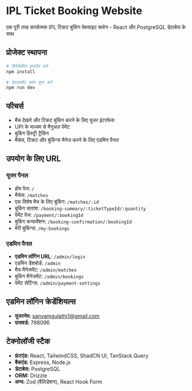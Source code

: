 # IPL Ticket Booking Website

एक पूरी तरह कार्यात्मक IPL टिकट बुकिंग वेबसाइट क्लोन - React और PostgreSQL डेटाबेस के साथ

## प्रोजेक्ट स्थापना

```bash
# डिपेंडेंसीज इंस्टॉल करें
npm install

# डेवलपमेंट सर्वर शुरू करें
npm run dev
```

## फीचर्स

- मैच देखने और टिकट बुकिंग करने के लिए यूजर इंटरफेस
- UPI के माध्यम से मैनुअल पेमेंट
- बुकिंग हिस्ट्री ट्रैकिंग
- मैचेस, टिकट और बुकिंग्स मैनेज करने के लिए एडमिन पैनल

## उपयोग के लिए URL

### यूजर पैनल
- होम पेज: `/`
- मैचेस: `/matches`
- एक विशेष मैच के लिए बुकिंग: `/matches/:id`
- बुकिंग सारांश: `/booking-summary/:ticketTypeId/:quantity`
- पेमेंट पेज: `/payment/:bookingId`
- बुकिंग कन्फर्मेशन: `/booking-confirmation/:bookingId`
- मेरी बुकिंग्स: `/my-bookings`

### एडमिन पैनल
- **एडमिन लॉगिन URL**: `/admin/login`
- एडमिन डैशबोर्ड: `/admin`
- मैच मैनेजमेंट: `/admin/matches`
- बुकिंग मैनेजमेंट: `/admin/bookings`
- पेमेंट सेटिंग्स: `/admin/payment-settings`

## एडमिन लॉगिन क्रेडेंशियल्स

- **यूजरनेम:** sanyamgulathi1@gmail.com
- **पासवर्ड:** 798096

## टेक्नोलॉजी स्टैक

- **फ्रंटएंड:** React, TailwindCSS, ShadCN UI, TanStack Query
- **बैकएंड:** Express, Node.js
- **डेटाबेस:** PostgreSQL
- **ORM:** Drizzle
- **अन्य:** Zod (वैलिडेशन), React Hook Form